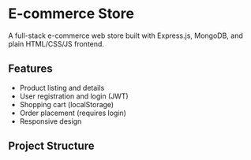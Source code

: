 # E-commerce Store

A full-stack e-commerce web store built with Express.js, MongoDB, and plain HTML/CSS/JS frontend.

## Features

- Product listing and details
- User registration and login (JWT)
- Shopping cart (localStorage)
- Order placement (requires login)
- Responsive design

## Project Structure